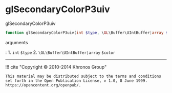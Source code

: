 # glSecondaryColorP3uiv
glSecondaryColorP3uiv

```php
function glSecondaryColorP3uiv(int $type, \GL\Buffer\UIntBuffer|array $color) : void
```

arguments

:    1. `int` `$type` 
    2. `\GL\Buffer\UIntBuffer|array` `$color` 

---
     

!!! cite "Copyright © 2010-2014 Khronos Group"

    This material may be distributed subject to the terms and conditions set forth in the Open Publication License, v 1.0, 8 June 1999. https://opencontent.org/openpub/.
